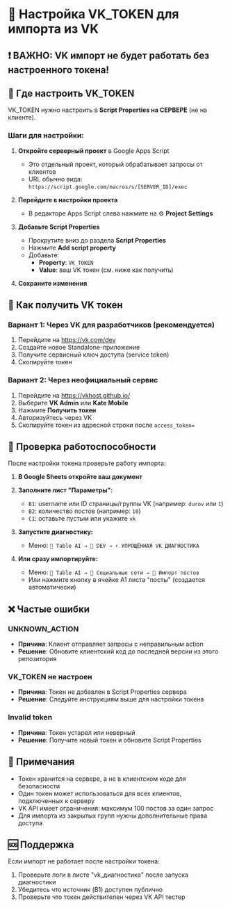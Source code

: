 # 🔑 Настройка VK_TOKEN для импорта из VK

## ❗ ВАЖНО: VK импорт не будет работать без настроенного токена!

## 📍 Где настроить VK_TOKEN

VK_TOKEN нужно настроить в **Script Properties на СЕРВЕРЕ** (не на клиенте).

### Шаги для настройки:

1. **Откройте серверный проект** в Google Apps Script
   - Это отдельный проект, который обрабатывает запросы от клиентов
   - URL обычно вида: `https://script.google.com/macros/s/[SERVER_ID]/exec`

2. **Перейдите в настройки проекта**
   - В редакторе Apps Script слева нажмите на ⚙️ **Project Settings**

3. **Добавьте Script Properties**
   - Прокрутите вниз до раздела **Script Properties**
   - Нажмите **Add script property**
   - Добавьте:
     - **Property**: `VK_TOKEN`
     - **Value**: ваш VK токен (см. ниже как получить)

4. **Сохраните изменения**

## 🔐 Как получить VK токен

### Вариант 1: Через VK для разработчиков (рекомендуется)

1. Перейдите на https://vk.com/dev
2. Создайте новое Standalone-приложение
3. Получите сервисный ключ доступа (service token)
4. Скопируйте токен

### Вариант 2: Через неофициальный сервис

1. Перейдите на https://vkhost.github.io/
2. Выберите **VK Admin** или **Kate Mobile**
3. Нажмите **Получить токен**
4. Авторизуйтесь через VK
5. Скопируйте токен из адресной строки после `access_token=`

## 🧪 Проверка работоспособности

После настройки токена проверьте работу импорта:

1. **В Google Sheets откройте ваш документ**
2. **Заполните лист "Параметры":**
   - `B1`: username или ID страницы/группы VK (например: `durov` или `1`)
   - `B2`: количество постов (например: `10`)
   - `C1`: оставьте пустым или укажите `vk`
   
3. **Запустите диагностику:**
   - Меню: `🤖 Table AI → 🧰 DEV → ⚡ УПРОЩЁННАЯ VK ДИАГНОСТИКА`
   
4. **Или сразу импортируйте:**
   - Меню: `🤖 Table AI → 📱 Социальные сети → 📱 Импорт постов`
   - Или нажмите кнопку в ячейке A1 листа "посты" (создается автоматически)

## ❌ Частые ошибки

### UNKNOWN_ACTION
- **Причина**: Клиент отправляет запросы с неправильным action
- **Решение**: Обновите клиентский код до последней версии из этого репозитория

### VK_TOKEN не настроен
- **Причина**: Токен не добавлен в Script Properties сервера
- **Решение**: Следуйте инструкциям выше для настройки токена

### Invalid token
- **Причина**: Токен устарел или неверный
- **Решение**: Получите новый токен и обновите Script Properties

## 📝 Примечания

- Токен хранится на сервере, а не в клиентском коде для безопасности
- Один токен может использоваться для всех клиентов, подключенных к серверу
- VK API имеет ограничения: максимум 100 постов за один запрос
- Для импорта из закрытых групп нужны дополнительные права доступа

## 🆘 Поддержка

Если импорт не работает после настройки токена:

1. Проверьте логи в листе "vk_диагностика" после запуска диагностики
2. Убедитесь что источник (B1) доступен публично
3. Проверьте что токен действителен через VK API тестер